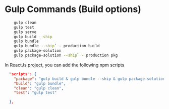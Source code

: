 # Gulp Commands (Build options)

```bash
    gulp clean
    gulp test
    gulp serve
    gulp build --ship
    gulp bundle
    gulp bundle --ship` - production build
    gulp package-solution
    gulp package-solution --ship` - production pkg
```


In ReactJs project, you can add the following npm scripts

```json
  "scripts": {
    "package": "gulp build & gulp bundle --ship & gulp package-solution --ship",
    "build": "gulp bundle",
    "clean": "gulp clean",
    "test": "gulp test"

  },
```

